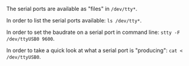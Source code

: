 The serial ports are available as "files" in ```/dev/tty*```.

In order to list the serial ports available: ```ls /dev/tty*```.

In order to set the baudrate on a serial port in command line: ```stty -F /dev/ttyUSB0 9600```.

In order to take a quick look at what a serial port is "producing": ```cat < /dev/ttyUSB0```.
